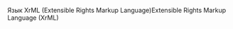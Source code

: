 <span data-ttu-id="6a3ca-101">Язык XrML (Extensible Rights Markup Language)</span><span class="sxs-lookup"><span data-stu-id="6a3ca-101">Extensible Rights Markup Language (XrML)</span></span>